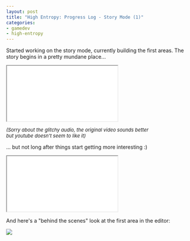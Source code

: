 ```yaml
---
layout: post
title: "High Entropy: Progress Log - Story Mode (1)"
categories:
- gamedev
- high-entropy
---
```


<p>Started working on the story mode, currently building the first areas. The story begins in a pretty mundane place...</p>
<iframe allowfullscreen src="//www.youtube.com/embed/9TVdVUOGn_Q"></iframe>
<p class="text-center" style="font-size: small;"><em>(Sorry about the glitchy audio, the original video sounds better<br>but youtube doesn't seem to like it)</em><br></p>
<p>... but not long after things start getting more interesting :)</p>
<iframe allowfullscreen src="//www.youtube.com/embed/H79iWS0EmPQ"></iframe>
<p>And here's a "behind the scenes" look at the first area in the editor:</p>
<p><img src="https://img.itch.zone/aW1nLzIxODkzNjQuanBn/original/1j0eEu.jpg"><br></p>

